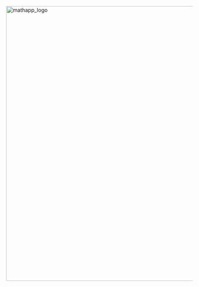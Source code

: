 <img width="512" height="740" alt="mathapp_logo" src="https://github.com/user-attachments/assets/d134df16-e4c8-453f-8f12-3685a8690186" />
